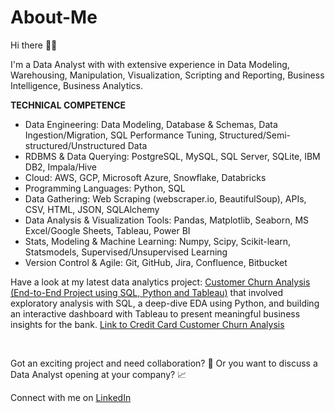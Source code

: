 # About-Me

Hi there 👋🏽 

I'm a Data Analyst with with extensive experience in Data Modeling, Warehousing, Manipulation, Visualization, Scripting and Reporting, Business Intelligence, Business Analytics. 

**TECHNICAL COMPETENCE**
- Data Engineering: Data Modeling, Database & Schemas, Data Ingestion/Migration, SQL Performance Tuning, Structured/Semi-structured/Unstructured Data
- RDBMS & Data Querying: PostgreSQL, MySQL, SQL Server, SQLite, IBM DB2, Impala/Hive
- Cloud: AWS, GCP, Microsoft Azure, Snowflake, Databricks
- Programming Languages: Python, SQL
- Data Gathering: Web Scraping (webscraper.io, BeautifulSoup), APIs, CSV, HTML, JSON, SQLAlchemy
- Data Analysis & Visualization Tools: Pandas, Matplotlib, Seaborn, MS Excel/Google Sheets, Tableau, Power BI
- Stats, Modeling & Machine Learning: Numpy, Scipy, Scikit-learn, Statsmodels, Supervised/Unsupervised Learning
- Version Control & Agile: Git, GitHub, Jira, Confluence, Bitbucket



Have a look at my latest data analytics project: [Customer Churn Analysis (End-to-End Project using SQL, Python and Tableau)](https://github.com/nsikan-udoma/customer_churn_analysis-SQL-Python-Tableau) that involved exploratory analysis with SQL, a deep-dive EDA using Python, and building an interactive dashboard with Tableau to present meaningful business insights for the bank.
[Link to Credit Card Customer Churn Analysis](https://github.com/nsikan-udoma/customer_churn_analysis-SQL-Python-Tableau)

<br>

Got an exciting project and need collaboration? 🚀 Or you want to discuss a Data Analyst opening at your company? 📈

Connect with me on [LinkedIn](https://www.linkedin.com/in/nsikanudoma)
